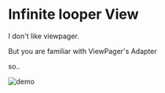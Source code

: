 Infinite looper View
=======

I don't like viewpager.

But you are familiar with ViewPager's Adapter

so..

![demo](http://ww2.sinaimg.cn/large/5dd54131gw1ewjff8k95wg20f00qoduv.gif)